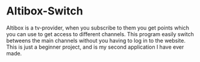 # Altibox-Switch
Altibox is a tv-provider, when you subscribe to them you get points which you can use to get access to different channels. This program easily switch betweens the main channels without you having to log in to the website. This is just a beginner project, and is my second application I have ever made.
